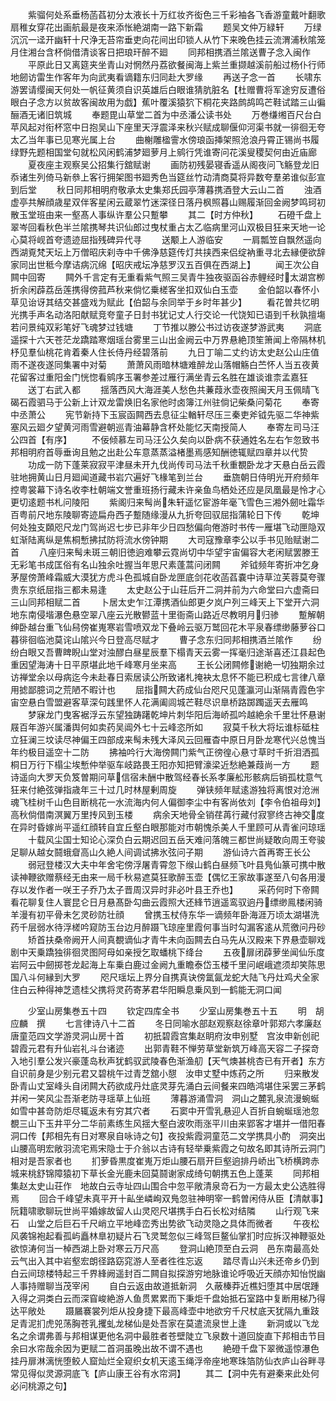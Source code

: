 <!-- { "loadSidebar": true } -->
　　紫骝何处系垂杨菡萏初分太液长十万红妆齐衒色三千彩袖各飞香游童戴叶翻歌扇稚女穿花出画航最是夜来添怅絶湖南一路下新霜
　　题吴文仲万緑轩
　　万绿沉沉一迳开幽轩十尺浄无苔帘垂吏向花间出印锁人从竹下来晚色挂云流渭浦秋隂笼月住湘台含杯倘借清谈客日把琅玕醉不廻
　　同邦相携酒兰隂送曹子念入闽作
　　平原此日又离筵夹坐青山对惘然丹荔欲餐闽海上紫兰重撷越溪前船过杨仆行师地劒访雷生作客年为向武夷看谪籍东归同赴大罗缘
　　再送子念一首
　　长啸东游罢请缨闽天何处一帆征黄须自识英雄后白眼谁猜肮脏名【杜赠曹将军途穷反遭俗眼白子念方以贫故客闽故用为戯】蕉叶覆溪猿狖下桐花夹路鹧鸪鸣芒鞋试踏三山徧酾酒无诸旧筑城
　　奉题毘山草堂二首为中丞潘公读书处
　　万巻缣缃百尺台白苹风起对衔杯窓中日抱吴山下座里天浮震泽来秋兴赋成聊偃仰河渠书就一徘徊无夸太乙当年事已见寒光属上台
　　曲榭雕楹霅水傍琅函挿架照沧浪丹霄正锡尚书履绿野先题相国堂句就松风闲鹤浦梦廻萝月上鹓行凭谁寄问花溪叟稷契何由近庙廊
　　夏夜座主观察吴公招集行舘赋谢
　　画防初残晏寝香遥从阁夜问飞觞登龙旧忝诸生列倚马新叅上客行拥架图书廻秀色当筵丝竹动清商莫将异数夸羣弟谁似彭宣到后堂
　　秋日同邦相明府敬承太史集郑氏园亭薄暮携酒登大云山二首
　　浊酒虚亭共解顔歳星双伴客星闲云蔵翠竹迷深径日落丹枫照暮山赐履渐回金阙梦鸣珂初散玉堂班由来一壑髙人事纵许羣公只蹔攀
　　其二【时方仲秋】
　　石磴千盘上翠岑回看秋色半兰隂携琴共识仙郎过曳杖重占太乙临病里河山双极目狂来天地一论心莫将岘首夸遗迹屈指残碑异代寻
　　送颙上人游临安
　　一肩瓢笠自飘然遥向西湖覔梵天坛上万僧昭庆刹寺中千佛浄慈筵传灯共挟西来侣绽衲重寻北去縁便欲辞家同出世秪今摩诘病沉绵【昭庆戒坛净慈罗汉五百俱在西湖上】
　　闻王次公自闗中回寄
　　闗外千言定有无重看紫气照三吴青牛独夜驱函谷赤鲤经时太湖宫栁折余闲薜荔岳莲携得傍菰芦秋来倘忆乗槎客坐扣双仙白玉壶
　　金伯韶以春怀小草见诒讶其结交甚盛戏为赋此【伯韶与余同举于乡时年甚少】
　　看花曽共忆明光携手声名动洛阳献赋竞夸童子日封书犹记丈人行交论一代饶知已语到千秋孰擅塲若问景纯双彩笔好飞魂梦过钱塘
　　丁节推以滕公书过访夜遂梦游武夷
　　洞底遥探十六天苍茫龙蹻踏寒烟瑶台雾里三山出金阙云中万界悬絶顶笙箫闻上帝隔林机杼见羣仙桃花肯着秦人住长侍丹经碧落前
　　九日丁喻二丈约访太史赵公山庄值雨不遂夜遂同集署中对菊
　　萧萧风雨暗林塘难醉龙山落帽觞白苎怀人当五夜黄花留客过重阳金门恍惚看鹓序玉署参差过雁行满坐青云名胜在雄谈谁柰孟嘉狂
　　送丁右武入都
　　揺落西风大海涯美人愁色共蒹葭氷壶夜照闽天月玉佩晴飞碣石霞驷马于公新上计双龙雷焕旧名家他时卤簿江州驻倘记柴桑问菊花
　　奉寄中丞萧公
　　宪节新持下玉宸函闗西去息征尘輶轩尽压三秦吏斧钺先驱二华神紫塞风云廻夕望黄河雨雪避朝巡青油幕静含杯处能忆天南授简人
　　奉寄左司马汪公四首【有序】
　　不佞倾慕左司马汪公久矣向以卧病不获通姓名左右乍忽致书邦相明府首辱垂询且勉之出赴公车意蒸蒸溢楮墨焉感知酬徳辄赋四章并以代贽
　　功成一防下蓬莱寂寂平津昼未开九伐尚传司马法千秋重覩卧龙才天悬白岳云霞驻地拥黄山日月廻闻道藏书岩穴遍好飞椽笔到兰台
　　垂旒朝日侍明光开府频年控粤裳幕下诗名收李杜朝端文誉重班扬行藏未许亲鱼鸟栖处还应是凤凰最是怜才心更切逺题书札问陵阳
　　紫阁归来髩尚朱轩遥忆宦游年毫飞雪色三湘外劒吐霜华百粤前尺地东陵聊寄迹扁舟西子蹔随缘漫从九折夸回驭屈指蒲轮日下传
　　乾坤何处独支頥咫尺龙门驾尚迟七步已非年少日四愁偏向倦游时书传一雁堪飞动匣隐双虹渐陆离纵是焦桐慙拂拭防将流水傍钟期
　　大司寇豫章李公以手书见贻赋谢二首
　　八座归来髩未斑三朝旧徳逈难攀云霓尚切中华望宇宙偏容大老闲赋罢滕王无彩笔书成匡俗有名山独余吐握当年思尺素蓬蒿问闭闗
　　斧钺频年寄折冲乞身茅屋傍萧峰霜威大漠犹方虎斗色孤城自卧龙匣底剑花收菡萏嚢中诗草泣芙蓉莫夸骤贵东京纸屈指三都未易逢
　　太史赵公于山荘后开二洞并前为六命堂曰六虚斋曰三山同邦相赋二首
　　卜居太史乍江潭携酒仙郎更夕岚户列三峰天上下堂开六洞地东南侵堦瀑色悬空翠八座云光散鬰蓝十里衙斋山路近尽教明月归骖
　　蹔解朝绅卧越台重飞仙舄傍崔嵬寒岩雪喷双龙下叠岭云驱万鹫回花木平泉春缥缈藤萝谷口暮徘徊临池莫诧山隂兴今日登高尽赋才
　　曹子念东归同邦相携酒兰隂作
　　纷纷白眼又吾曹睥睨山堂对浊醪白昼星辰羣下榻青天云雾一挥毫归途渐喜还江县起色重因望海涛十日平原堪此地千峰寒月坐来高
　　王长公闭闗修谢絶一切独期余过访禅堂余以母病迄今未赴春日索居读公所致诸札掩袂太息怀不能已积成七言律八章用摅鄙臆词之荒陋不暇计也
　　屈指闗大药成仙台咫尺见蓬瀛河山渐隔青霞色宇宙空悬白雪盟避客草深句践里怀人花满阖闾城芒鞋尽识臯桥路踯躅遥天去雁鸣
　　梦寐龙门曳客裾浮云东望独踌躇乾坤片刺华阳后海峤孤吟越絶余千里壮怀悬谢屐百年游兴属潘舆何如卖药吴阊外七十云峰恣所如
　　寂莫千秋大将坛谁标砥柱立狂澜三坟读尽神偏王四部成来髩未残大泽风云回雁杳中原日月卧龙寒代兴总愧当年约极目遥空十二防
　　拂袖吟行大海傍闗门紫气正徬徨心悬寸草时千折泪洒孤桐日万行下榻尘埃慙仲举驱车岐路畏王阳亦知把臂濠梁近愁絶兼葭尚一方
　　题诗遥向大罗天负笈曽期问草信宿未酬中散驾经春长系孝廉舩形骸病后销孤枕意气狂来付絶弦弹指歳年三十过几时林屋剰周旋
　　弹铗频年赋逺游独将离恨对沧洲魂飞桂树千山色目断桃花一水流海内何人偏御李尘中有客尚依刘【李令伯祖母刘】高秋倘借南溟翼万里抟风到玉楼
　　病余天地骨全销荏苒行藏付寂寥终古神交度在异时昏嫁尚平遥红顔转自宜丘壑白眼那能对市朝愧杀美人千里顾可从青雀问琼瑶
　　十载风尘国士知论心深负白云期迟回五岳天难问落魄三都世尚疑敢向周王夸骏足聊从越女鬪蛾睂高山久絶人间调试拂氷弦问子期
　　游仙诗六首再寄王长公
　　弱冠登楼汉大夫中年舍宅傍浮屠青霄忽下缑山鹤白昼频飞叶县鳬仙篆可携中散读神鞭欲赠蔡经无由来一局千秋易遮莫狂歌醉玉壶【偶忆王家故事遂至八句各用漫存以发作者一咲王子乔乃太子晋周汉异时非必叶县王乔也】
　　采药何时下帝闗看花聊复住人寰昆仑日月悬髙卧勾曲云霞照大还綘节逍遥鸾驭逈丹缥缈鳯楼闲骑羊漫有初平骨未乞灵砂防壮顔
　　曾携玉杖侍东华一谪频年卧海涯万顷太湖堪洗药千层弱水待浮槎吟窥防玉台边月醉蹑飞琼座里霞何事当时勾漏客逺从荒徼问丹砂
　　矫首扶桑帝阙开人间真覩谪仙才青牛未向函闗去白马先从汉殿来下界悬壶聊戏剧中天乗蹻独徘徊灵图阿母如亲授乞取蟠桃下绛台
　　五夜扉闭薜萝坐闻仙乐度岩阿云中劒掷苍龙起海上车乗白鹿过金阙九重瞻泰岱玉楼千里问岷峨遮须却笑陈思国八斗何縁到大罗
　　咫尺瑶坛上界分自携真诀傍氲氤龙蛇大陆飞丹灶鸡犬全家住白云种得神芝遗桂父携将灵药寄茅君华阳瞬息乗风到一鹤能无洞口闻








　　少室山房集巻五十四
　　钦定四库全书
　　少室山房集巻五十五
　　明　胡应麟　撰
　　七言律诗八十二首
　　冬日同喻水部赵观察赵徐章叶郭郑六孝廉赵唐童范四文学游灵洞山房十首
　　初扺碧霞宫集赵眀府汝申别墅　宫汝申新创祀碧霞元君有升仙岩礼斗台诸迹
　　出郭青鞋不惮劳草堂新筑万峰高天容二子探竒入地引羣公发兴豪蓬岛秋声犹鹤驭武陵春色渐渔舠【天气燠甚桃杏已有开者】东方自识前身是少别元君又碧桃午过青芝舘小憇　汝申丈墅中炼药之所
　　归来散发卧青山丈室峰头自闭闗大药欲成丹灶底灵芽先涌白云间餐来四皓鸿堪住采罢三茅鹤并闲一笑风尘吾渐老防寻瑶草上仙班
　　薄暮游涌雪洞　洞山之麓乳泉流漫蜿蜒如雪中甚竒防炬尽辄返未有穷其穴者
　　石窦中开雪乳悬迎人百折自蜿蜒瑶池忽覩三山下玉井平分二华前素练生风揺大壑白波吹雨涨平川由来郢客才堪并一借阳春洞口传【邦相先有日对寒泉自咏诗之句】夜投紫霞洞童范二文学携具小酌　洞突出山腰高明宏敞羽流宅焉宋隐士于介翁以古诗有轻举乗紫霞之句故名即其诗所云洞门相对是吾家者也
　　扪萝昏黒度崔嵬万炬山腰石扇开巨壑逈排丹峤出飞桥横跨赤城来桃舒锦障猿初下草长金光鹿未回莫鬪谢家成绮句朝携五色上蓬莱
　　同邦相集赵太史山荘作　地故白云寺址四山围合中忽平敞清泉竒石为一方最太史公选胜得焉
　　回合千峰望未真平开十畆坐嶙峋双鳬忽驻神明宰一鹤曽闲侍从臣【清献事】阮籍啸歌聊玩世尚平婚嫁故留人山灵咫尺堪携手白石长松对结隣
　　山行观飞来石　山堂之后巨石千尺峭立平地峰峦秀出势欲飞动灵隐之具体而微者
　　午夜松风袭锦袍起看孤屿矗林臯初疑片石飞灵鹫忽似三峰驾巨鳌仙掌扪时应拆汉神鞭驱处欲惊涛何当一棹西湖上卧对寒云万尺高
　　登洞山絶顶至白云洞　邑东南最高处云气出入其中岩壑宏朗径路窈窕游人至者徃徃忘返
　　踏尽青山兴未还帝乡仍到白云间琼楼特起三千界綘阙遥封百二闗自拟探游穷地脉谁论呼吸近天顔亦知怡悦幽人事持赠聊当茂宰闲
　　自白云返由故道抵新洞　久蔽榛莽近樵妇堕其中居氓踵入得之洞类白云而深窅峻絶游人鱼贯累累而下秉炬千盘始抵石室路中复断用梯乃得达平敞处
　　蹑屫褰裳列炬从投身捷下最高峰壶中地欲穷千尺杖底天犹隔九重跂足青泥扪虎兕荡胸苍乳攫虬龙梯仙是处吾家在莫遣流泉世上逢
　　新洞或以飞龙名之余谓弗善与邦相谋更他名洞中最胜者苍壁陡立飞泉数十道回旋直下邦相击节目余曰水帘哉余因为更赋二首洞虽晚出故不谓不遇也
　　絶磴千盘下翠微遥惊瀑色挂丹扉淋漓恍堕鲛人窟灿烂全窥织女机天逺玉绳浮帝座地寒珠箔防仙衣庐山谷畔寻常见得似灵源洞底飞【庐山康王谷有水帘洞】
　　其二【洞中先有避秦来此处何必问桃源之句】
